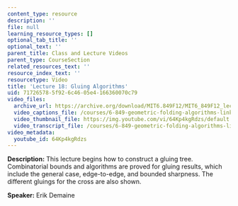 ```yaml
---
content_type: resource
description: ''
file: null
learning_resource_types: []
optional_tab_title: ''
optional_text: ''
parent_title: Class and Lecture Videos
parent_type: CourseSection
related_resources_text: ''
resource_index_text: ''
resourcetype: Video
title: 'Lecture 18: Gluing Algorithms'
uid: 71726578-5f92-6c46-05e4-166360070c79
video_files:
  archive_url: https://archive.org/download/MIT6.849F12/MIT6_849F12_lec18_300k.mp4
  video_captions_file: /courses/6-849-geometric-folding-algorithms-linkages-origami-polyhedra-fall-2012/8c4f21426b785c969c281de593145aa6_64Kp4kgRdzs.vtt
  video_thumbnail_file: https://img.youtube.com/vi/64Kp4kgRdzs/default.jpg
  video_transcript_file: /courses/6-849-geometric-folding-algorithms-linkages-origami-polyhedra-fall-2012/fcebd9778044182ef88662b5542b9282_64Kp4kgRdzs.pdf
video_metadata:
  youtube_id: 64Kp4kgRdzs
---
```


**Description:** This lecture begins how to construct a gluing tree. Combinatorial bounds and algorithms are proved for gluing results, which include the general case, edge-to-edge, and bounded sharpness. The different gluings for the cross are also shown.

**Speaker:** Erik Demaine